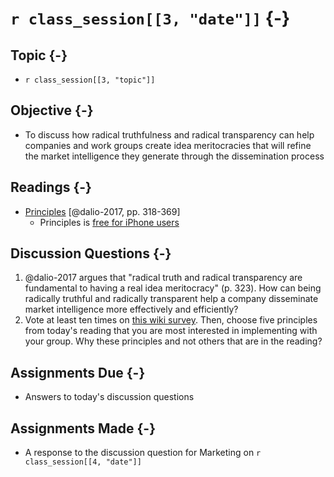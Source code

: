 # `r class_session[[3, "date"]]` {-}

## Topic {-}

- `r class_session[[3, "topic"]]`

## Objective {-}

- To discuss how radical truthfulness and radical transparency can help
companies and work groups create idea meritocracies that will refine the market
intelligence they generate through the dissemination process

## Readings {-}

- [Principles][dalio-2017] [@dalio-2017, pp. 318-369]
    - Principles is [free for iPhone users][]

## Discussion Questions {-}

1. @dalio-2017 argues that "radical truth and radical transparency are
fundamental to having a real idea meritocracy" (p. 323). How can being radically
truthful and radically transparent help a company disseminate market
intelligence more effectively and efficiently?
2. Vote at least ten times on [this wiki survey][]. Then, choose five principles
from today's reading that you are most interested in implementing with your
group. Why these principles and not others that are in the reading?

## Assignments Due {-}

- Answers to today's discussion questions

## Assignments Made {-}

- A response to the discussion question for Marketing on `r class_session[[4,
"date"]]`

[dalio-2017]: https://www.principles.com/
[free for iPhone users]: https://principles.app.link/web_main_PIAappstore
[this wiki survey]: https://www.allourideas.org/principles-disseminate-survey